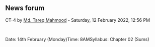 <h2>News forum</h2><a href="https://moodle.cse.buet.ac.bd/user/view.php?id=1767&course=645"></a>
CT-4
by <a href="https://moodle.cse.buet.ac.bd/user/view.php?id=1767&course=645">Md. Tareq Mahmood</a> - Saturday, 12 February 2022, 12:56 PM


 

Date: 14th February (Monday)Time: 8AMSyllabus: Chapter 02 (Sums)






